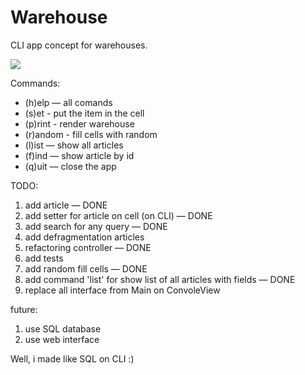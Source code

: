 # Warehouse
CLI app concept for warehouses.

![](https://vk.com/doc2000021225_496719143?hash=95d0c8e56d2736b1cb&dl=ed8879d216b4b7f927&wnd=1&module=public)

Commands:
- (h)elp — all comands
- (s)et - put the item in the cell
- (p)rint - render warehouse
- (r)andom - fill cells with random
- (l)ist — show all articles
- (f)ind — show article by id
- (q)uit — close the app

TODO:
1. add article — DONE
2. add setter for article on cell (on CLI) — DONE
3. add search for any query — DONE
4. add defragmentation articles
5. refactoring controller — DONE
6. add tests
7. add random fill cells — DONE
8. add command 'list' for show list of all articles with fields — DONE
9. replace all interface from Main on ConvoleView

future:
1. use SQL database
2. use web interface

Well, i made like SQL on CLI :)

